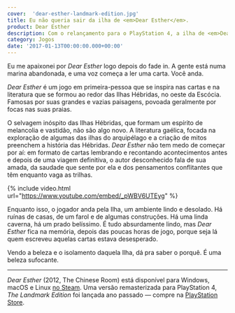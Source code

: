 ```yaml
---
cover:  'dear-esther-landmark-edition.jpg'
title: Eu não queria sair da ilha de <em>Dear Esther</em>.
product: Dear Esther
description: Com o relançamento para o PlayStation 4, a ilha de <em>Dear Esther</em> está mais linda do que nunca.
category: Jogos
date: '2017-01-13T00:00:00.000+00:00'
---
```


Eu me apaixonei por _Dear Esther_ logo depois do fade in. A gente está numa marina abandonada, e uma voz começa a ler uma carta. Você anda.

_Dear Esther_ é um jogo em primeira-pessoa que se inspira nas cartas e na literatura que se formou ao redor das Ilhas Hébridas, no oeste da Escócia. Famosas por suas grandes e vazias paisagens, povoada geralmente por focas nas suas praias.

O selvagem inóspito das Ilhas Hébridas, que formam um espírito de melancolia e vastidão, não são algo novo. A literatura gaélica, focada na exploração de algumas das ilhas do arquipélago e a criação de mitos preenchem a história das Hébridas. _Dear Esther_ não tem medo de começar por aí: em formato de cartas lembrando e recontando acontecimentos antes e depois de uma viagem definitiva, o autor desconhecido fala de sua amada, da saudade que sente por ela e dos pensamentos conflitantes que têm enquanto vaga as trilhas.

{% include video.html url="https://www.youtube.com/embed/_pWBV6UTEyg" %}

Enquanto isso, o jogador anda pela Ilha, um ambiente lindo e desolado. Há ruínas de casas, de um farol e de algumas construções. Há uma linda caverna, há um prado belíssimo. É tudo absurdamente lindo, mas _Dear Esther_ fica na memória, depois das poucas horas de jogo, porque seja lá quem escreveu aquelas cartas estava desesperado.

Vendo a beleza e o isolamento daquela Ilha, dá pra saber o porquê. É uma beleza sufocante.

---

_Dear Esther_ (2012, The Chinese Room) está disponível para Windows, macOS e Linux [no Steam](http://store.steampowered.com/app/203810/). Uma versão remasterizada para PlayStation 4, _The Landmark Edition_ foi lançada ano passado — compre na [PlayStation Store](https://www.playstation.com/en-us/games/dear-esther-ps4/).
